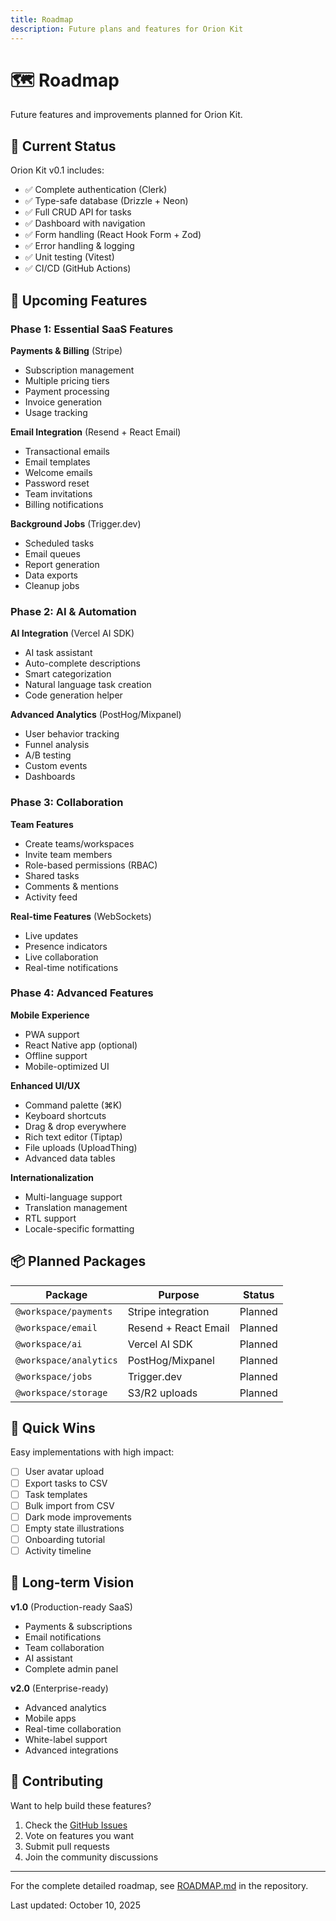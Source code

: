 ```yaml
---
title: Roadmap
description: Future plans and features for Orion Kit
---
```


# 🗺️ Roadmap

Future features and improvements planned for Orion Kit.

## 🎯 Current Status

Orion Kit v0.1 includes:

- ✅ Complete authentication (Clerk)
- ✅ Type-safe database (Drizzle + Neon)
- ✅ Full CRUD API for tasks
- ✅ Dashboard with navigation
- ✅ Form handling (React Hook Form + Zod)
- ✅ Error handling & logging
- ✅ Unit testing (Vitest)
- ✅ CI/CD (GitHub Actions)

## 🚀 Upcoming Features

### Phase 1: Essential SaaS Features

**Payments & Billing** (Stripe)

- Subscription management
- Multiple pricing tiers
- Payment processing
- Invoice generation
- Usage tracking

**Email Integration** (Resend + React Email)

- Transactional emails
- Email templates
- Welcome emails
- Password reset
- Team invitations
- Billing notifications

**Background Jobs** (Trigger.dev)

- Scheduled tasks
- Email queues
- Report generation
- Data exports
- Cleanup jobs

### Phase 2: AI & Automation

**AI Integration** (Vercel AI SDK)

- AI task assistant
- Auto-complete descriptions
- Smart categorization
- Natural language task creation
- Code generation helper

**Advanced Analytics** (PostHog/Mixpanel)

- User behavior tracking
- Funnel analysis
- A/B testing
- Custom events
- Dashboards

### Phase 3: Collaboration

**Team Features**

- Create teams/workspaces
- Invite team members
- Role-based permissions (RBAC)
- Shared tasks
- Comments & mentions
- Activity feed

**Real-time Features** (WebSockets)

- Live updates
- Presence indicators
- Live collaboration
- Real-time notifications

### Phase 4: Advanced Features

**Mobile Experience**

- PWA support
- React Native app (optional)
- Offline support
- Mobile-optimized UI

**Enhanced UI/UX**

- Command palette (⌘K)
- Keyboard shortcuts
- Drag & drop everywhere
- Rich text editor (Tiptap)
- File uploads (UploadThing)
- Advanced data tables

**Internationalization**

- Multi-language support
- Translation management
- RTL support
- Locale-specific formatting

## 📦 Planned Packages

| Package                | Purpose              | Status  |
| ---------------------- | -------------------- | ------- |
| `@workspace/payments`  | Stripe integration   | Planned |
| `@workspace/email`     | Resend + React Email | Planned |
| `@workspace/ai`        | Vercel AI SDK        | Planned |
| `@workspace/analytics` | PostHog/Mixpanel     | Planned |
| `@workspace/jobs`      | Trigger.dev          | Planned |
| `@workspace/storage`   | S3/R2 uploads        | Planned |

## 🎯 Quick Wins

Easy implementations with high impact:

- [ ] User avatar upload
- [ ] Export tasks to CSV
- [ ] Task templates
- [ ] Bulk import from CSV
- [ ] Dark mode improvements
- [ ] Empty state illustrations
- [ ] Onboarding tutorial
- [ ] Activity timeline

## 🔮 Long-term Vision

**v1.0** (Production-ready SaaS)

- Payments & subscriptions
- Email notifications
- Team collaboration
- AI assistant
- Complete admin panel

**v2.0** (Enterprise-ready)

- Advanced analytics
- Mobile apps
- Real-time collaboration
- White-label support
- Advanced integrations

## 📝 Contributing

Want to help build these features?

1. Check the [GitHub Issues](https://github.com/yourusername/orion-kit/issues)
2. Vote on features you want
3. Submit pull requests
4. Join the community discussions

---

For the complete detailed roadmap, see [ROADMAP.md](https://github.com/yourusername/orion-kit/blob/main/ROADMAP.md) in the repository.

Last updated: October 10, 2025
